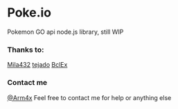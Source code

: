 # Poke.io
Pokemon GO api node.js library, still WIP

### Thanks to:
[Mila432](https://github.com/Mila432/Pokemon_Go_API)
[tejado](https://github.com/tejado/pokemongo-api-demo)
[BclEx](https://github.com/BclEx/pokemongo-api-demo.net) 

### Contact me
[@Arm4x](https://twitter.com/Arm4x)
Feel free to contact me for help or anything else
